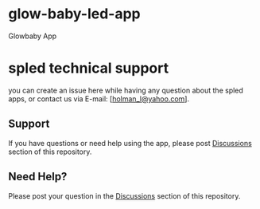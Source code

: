 # glow-baby-led-app
Glowbaby App 

# spled technical support
you can create an issue here while having any question about the spled apps, or contact us via E-mail: [holman_l@yahoo.com].

## Support
If you have questions or need help using the app, please post [Discussions](https://github.com/ham9000/glow-baby-led-app/discussions) section of this repository.

## Need Help?
Please post your question in the [Discussions](https://github.com/ham9000/glow-baby-led-app/discussions) section of this repository.

